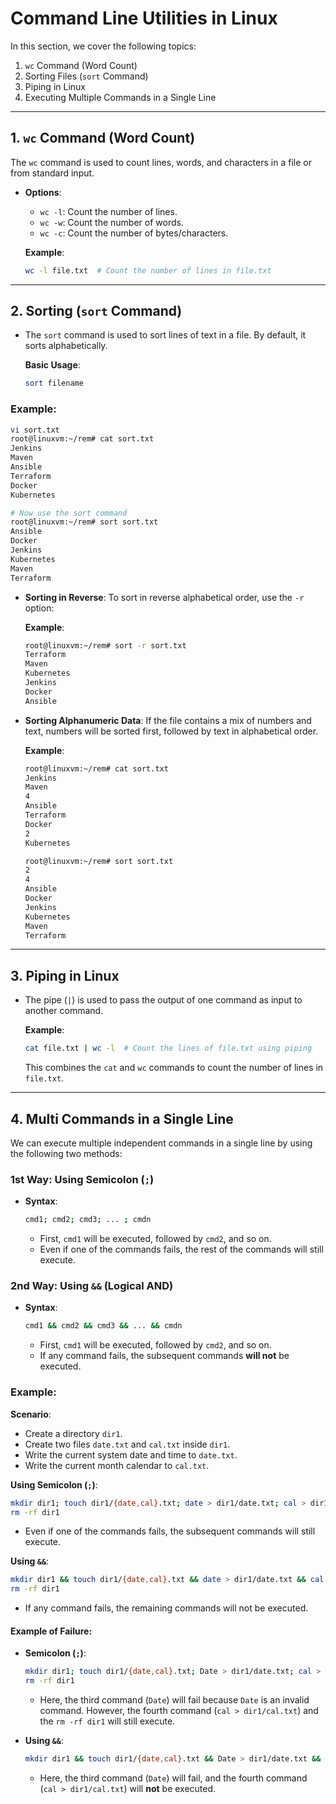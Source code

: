 
# Command Line Utilities in Linux

In this section, we cover the following topics:
1. `wc` Command (Word Count)
2. Sorting Files (`sort` Command)
3. Piping in Linux
4. Executing Multiple Commands in a Single Line

---

## 1. `wc` Command (Word Count)
The `wc` command is used to count lines, words, and characters in a file or from standard input.

- **Options**:
  - `wc -l`: Count the number of lines.
  - `wc -w`: Count the number of words.
  - `wc -c`: Count the number of bytes/characters.

  **Example**:
  ```bash
  wc -l file.txt  # Count the number of lines in file.txt
  ```

---

## 2. Sorting (`sort` Command)

- The `sort` command is used to sort lines of text in a file. By default, it sorts alphabetically.

  **Basic Usage**:
  ```bash
  sort filename
  ```

### Example:

```bash
vi sort.txt
root@linuxvm:~/rem# cat sort.txt 
Jenkins
Maven
Ansible
Terraform
Docker
Kubernetes

# Now use the sort command
root@linuxvm:~/rem# sort sort.txt 
Ansible
Docker
Jenkins
Kubernetes
Maven
Terraform
```

- **Sorting in Reverse**: To sort in reverse alphabetical order, use the `-r` option:
  
  **Example**:
  ```bash
  root@linuxvm:~/rem# sort -r sort.txt 
  Terraform
  Maven
  Kubernetes
  Jenkins
  Docker
  Ansible
  ```

- **Sorting Alphanumeric Data**: If the file contains a mix of numbers and text, numbers will be sorted first, followed by text in alphabetical order.

  **Example**:
  ```bash
  root@linuxvm:~/rem# cat sort.txt 
  Jenkins
  Maven
  4
  Ansible
  Terraform
  Docker
  2
  Kubernetes
  
  root@linuxvm:~/rem# sort sort.txt 
  2
  4
  Ansible
  Docker
  Jenkins
  Kubernetes
  Maven
  Terraform
  ```

---

## 3. Piping in Linux

- The pipe (`|`) is used to pass the output of one command as input to another command.
  
  **Example**:
  ```bash
  cat file.txt | wc -l  # Count the lines of file.txt using piping
  ```
  This combines the `cat` and `wc` commands to count the number of lines in `file.txt`.

---

## 4. Multi Commands in a Single Line

We can execute multiple independent commands in a single line by using the following two methods:

### 1st Way: Using Semicolon (`;`)

- **Syntax**:
  ```bash
  cmd1; cmd2; cmd3; ... ; cmdn
  ```
  - First, `cmd1` will be executed, followed by `cmd2`, and so on.
  - Even if one of the commands fails, the rest of the commands will still execute.

### 2nd Way: Using `&&` (Logical AND)

- **Syntax**:
  ```bash
  cmd1 && cmd2 && cmd3 && ... && cmdn
  ```
  - First, `cmd1` will be executed, followed by `cmd2`, and so on.
  - If any command fails, the subsequent commands **will not** be executed.

### Example:

**Scenario**:
- Create a directory `dir1`.
- Create two files `date.txt` and `cal.txt` inside `dir1`.
- Write the current system date and time to `date.txt`.
- Write the current month calendar to `cal.txt`.

**Using Semicolon (`;`)**:
```bash
mkdir dir1; touch dir1/{date,cal}.txt; date > dir1/date.txt; cal > dir1/cal.txt
rm -rf dir1
```
- Even if one of the commands fails, the subsequent commands will still execute.

**Using `&&`**:
```bash
mkdir dir1 && touch dir1/{date,cal}.txt && date > dir1/date.txt && cal > dir1/cal.txt
rm -rf dir1
```
- If any command fails, the remaining commands will not be executed.

#### **Example of Failure**:

- **Semicolon (`;`)**: 
  ```bash
  mkdir dir1; touch dir1/{date,cal}.txt; Date > dir1/date.txt; cal > dir1/cal.txt
  rm -rf dir1
  ```
  - Here, the third command (`Date`) will fail because `Date` is an invalid command. However, the fourth command (`cal > dir1/cal.txt`) and the `rm -rf dir1` will still execute.

- **Using `&&`**:
  ```bash
  mkdir dir1 && touch dir1/{date,cal}.txt && Date > dir1/date.txt && cal > dir1/cal.txt
  ```
  - Here, the third command (`Date`) will fail, and the fourth command (`cal > dir1/cal.txt`) will **not** be executed.

